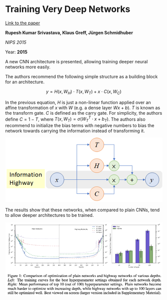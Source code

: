 # Training Very Deep Networks

[Link to the paper](https://arxiv.org/abs/1507.06228)

**Rupesh Kumar Srivastava, Klaus Greff, Jürgen Schmidhuber**

*NIPS 2015*

Year: **2015**


A new CNN architecture is presented, allowing training deeper neural networks more easily.

The authors recommend the following simple structure as a building block for an architecture.

$$ y = H(x, W_H) \cdot T(x, W_T) + x \cdot C(x, W_C) $$

In the previous equation, $H$ is just a non-linear function applied over an affine transformation of $x$ with $W$ (e.g. a dense layer $Wx+b$). $T$ is known as the transform gate. $C$ is defined as the carry gate. For simplicity, the authors define $C = 1-T$, where $T(x, W_T) = \sigma(W_T^T\cdot x + b_T)$. The authors also recommend to initialize the bias terms with negative numbers to bias the network towards carrying the information instead of transforming it.

![](srivastava2015/architecture.png)


The results show that these networks, when compared to plain CNNs, tend to allow deeper architectures to be trained.

![](srivastava2015/results.png)